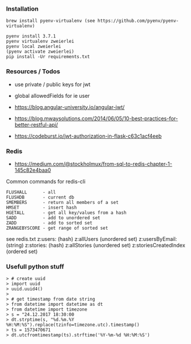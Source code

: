 ### Installation
```
brew install pyenv-virtualenv (see https://github.com/pyenv/pyenv-virtualenv)

pyenv install 3.7.1
pyenv virtualenv zweierlei
pyenv local zweierlei
(pyenv activate zweierlei)
pip install -Ur requirements.txt
```

### Resources / Todos
- use private / public keys for jwt
- global allowedFields for ie user

- https://blog.angular-university.io/angular-jwt/
- https://blog.mwaysolutions.com/2014/06/05/10-best-practices-for-better-restful-api/
- https://codeburst.io/jwt-authorization-in-flask-c63c1acf4eeb

### Redis
- https://medium.com/@stockholmux/from-sql-to-redis-chapter-1-145c82e4baa0

Common commands for redis-cli
```
FLUSHALL      - all
FLUSHDB       - current db
SMEMBERS      - return all members of a set
HMSET         - insert hash
HGETALL	      - get all key/values from a hash
SADD          - add to unordered set
ZADD	      - add to sorted set
ZRANGEBYSCORE - get range of sorted set
```

see redis.txt
z:users:<id>           (hash)
z:allUsers             (unordered set)
z:usersByEmail:<email> (string)
z:stories:<id>         (hash)
z:allStories           (unordered set)
z:storiesCreatedIndex  (ordered set)


### Usefull python stuff
```
> # create uuid
> import uuid
> uuid.uuid4()
>
> # get timestamp from date string
> from datetime import datetime as dt
> from datetime import timezone
> s = "24.12.2017 18:30:00
> dt.strptime(s, "%d.%m.%Y %H:%M:%S").replace(tzinfo=timezone.utc).timestamp()
> ts = 1573470671
> dt.utcfromtimestamp(ts).strftime('%Y-%m-%d %H:%M:%S')
